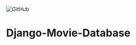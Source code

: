 ![GitHub](https://img.shields.io/github/license/gorkemarslan/Django-Movie-Database)
# Django-Movie-Database
